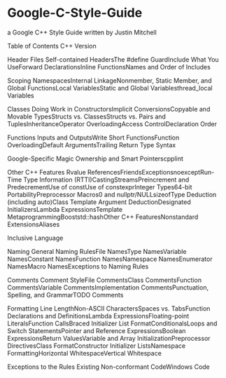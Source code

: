 # Google-C-Style-Guide
a Google C++ Style Guide written by Justin Mitchell

 
Table of Contents
C++ Version

Header Files
Self-contained HeadersThe #define GuardInclude What You UseForward DeclarationsInline FunctionsNames and Order of Includes

Scoping
NamespacesInternal LinkageNonmember, Static Member, and Global FunctionsLocal VariablesStatic and Global Variablesthread_local Variables

Classes
Doing Work in ConstructorsImplicit ConversionsCopyable and Movable TypesStructs vs. ClassesStructs vs. Pairs and TuplesInheritanceOperator OverloadingAccess ControlDeclaration Order

Functions
Inputs and OutputsWrite Short FunctionsFunction OverloadingDefault ArgumentsTrailing Return Type Syntax

Google-Specific Magic
Ownership and Smart Pointerscpplint

Other C++ Features
Rvalue ReferencesFriendsExceptionsnoexceptRun-Time Type Information (RTTI)CastingStreamsPreincrement and PredecrementUse of constUse of constexprInteger Types64-bit PortabilityPreprocessor Macros0 and nullptr/NULLsizeofType Deduction (including auto)Class Template Argument DeductionDesignated InitializersLambda ExpressionsTemplate MetaprogrammingBooststd::hashOther C++ FeaturesNonstandard ExtensionsAliases

Inclusive Language

Naming
General Naming RulesFile NamesType NamesVariable NamesConstant NamesFunction NamesNamespace NamesEnumerator NamesMacro NamesExceptions to Naming Rules

Comments
Comment StyleFile CommentsClass CommentsFunction CommentsVariable CommentsImplementation CommentsPunctuation, Spelling, and GrammarTODO Comments

Formatting
Line LengthNon-ASCII CharactersSpaces vs. TabsFunction Declarations and DefinitionsLambda ExpressionsFloating-point LiteralsFunction CallsBraced Initializer List FormatConditionalsLoops and Switch StatementsPointer and Reference ExpressionsBoolean ExpressionsReturn ValuesVariable and Array InitializationPreprocessor DirectivesClass FormatConstructor Initializer ListsNamespace FormattingHorizontal WhitespaceVertical Whitespace

Exceptions to the Rules
Existing Non-conformant CodeWindows Code
